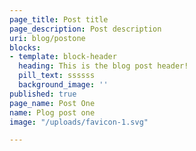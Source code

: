 ```yaml
---
page_title: Post title
page_description: Post description
uri: blog/postone
blocks:
- template: block-header
  heading: This is the blog post header!
  pill_text: ssssss
  background_image: ''
published: true
page_name: Post One
name: Plog post one
image: "/uploads/favicon-1.svg"

---
```

